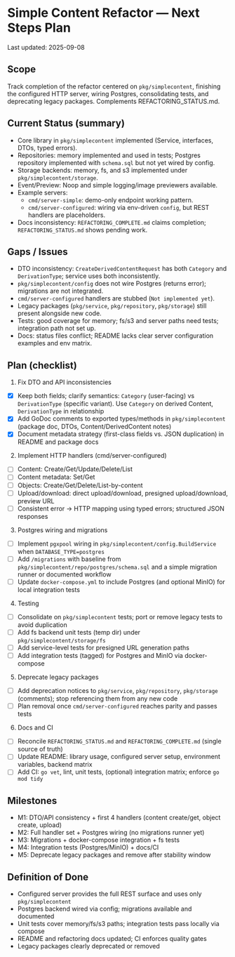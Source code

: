 # Simple Content Refactor — Next Steps Plan

Last updated: 2025-09-08

## Scope

Track completion of the refactor centered on `pkg/simplecontent`, finishing the configured HTTP server, wiring Postgres, consolidating tests, and deprecating legacy packages. Complements REFACTORING_STATUS.md.

## Current Status (summary)

- Core library in `pkg/simplecontent` implemented (Service, interfaces, DTOs, typed errors).
- Repositories: memory implemented and used in tests; Postgres repository implemented with `schema.sql` but not yet wired by config.
- Storage backends: memory, fs, and s3 implemented under `pkg/simplecontent/storage`.
- Event/Preview: Noop and simple logging/image previewers available.
- Example servers:
  - `cmd/server-simple`: demo-only endpoint working pattern.
  - `cmd/server-configured`: wiring via env-driven `config`, but REST handlers are placeholders.
- Docs inconsistency: `REFACTORING_COMPLETE.md` claims completion; `REFACTORING_STATUS.md` shows pending work.

## Gaps / Issues

- DTO inconsistency: `CreateDerivedContentRequest` has both `Category` and `DerivationType`; service uses both inconsistently.
- `pkg/simplecontent/config` does not wire Postgres (returns error); migrations are not integrated.
- `cmd/server-configured` handlers are stubbed (`Not implemented yet`).
- Legacy packages (`pkg/service`, `pkg/repository`, `pkg/storage`) still present alongside new code.
- Tests: good coverage for memory; fs/s3 and server paths need tests; integration path not set up.
- Docs: status files conflict; README lacks clear server configuration examples and env matrix.

## Plan (checklist)

1) Fix DTO and API inconsistencies

- [x] Keep both fields; clarify semantics: `Category` (user-facing) vs `DerivationType` (specific variant). Use `Category` on derived Content, `DerivationType` in relationship
- [x] Add GoDoc comments to exported types/methods in `pkg/simplecontent` (package doc, DTOs, Content/DerivedContent notes)
- [x] Document metadata strategy (first-class fields vs. JSON duplication) in README and package docs

2) Implement HTTP handlers (cmd/server-configured)

- [ ] Content: Create/Get/Update/Delete/List
- [ ] Content metadata: Set/Get
- [ ] Objects: Create/Get/Delete/List-by-content
- [ ] Upload/download: direct upload/download, presigned upload/download, preview URL
- [ ] Consistent error → HTTP mapping using typed errors; structured JSON responses

3) Postgres wiring and migrations

- [ ] Implement `pgxpool` wiring in `pkg/simplecontent/config.BuildService` when `DATABASE_TYPE=postgres`
- [ ] Add `/migrations` with baseline from `pkg/simplecontent/repo/postgres/schema.sql` and a simple migration runner or documented workflow
- [ ] Update `docker-compose.yml` to include Postgres (and optional MinIO) for local integration tests

4) Testing

- [ ] Consolidate on `pkg/simplecontent` tests; port or remove legacy tests to avoid duplication
- [ ] Add fs backend unit tests (temp dir) under `pkg/simplecontent/storage/fs`
- [ ] Add service-level tests for presigned URL generation paths
- [ ] Add integration tests (tagged) for Postgres and MinIO via docker-compose

5) Deprecate legacy packages

- [ ] Add deprecation notices to `pkg/service`, `pkg/repository`, `pkg/storage` (comments); stop referencing them from any new code
- [ ] Plan removal once `cmd/server-configured` reaches parity and passes tests

6) Docs and CI

- [ ] Reconcile `REFACTORING_STATUS.md` and `REFACTORING_COMPLETE.md` (single source of truth)
- [ ] Update README: library usage, configured server setup, environment variables, backend matrix
- [ ] Add CI: `go vet`, lint, unit tests, (optional) integration matrix; enforce `go mod tidy`

## Milestones

- M1: DTO/API consistency + first 4 handlers (content create/get, object create, upload)
- M2: Full handler set + Postgres wiring (no migrations runner yet)
- M3: Migrations + docker-compose integration + fs tests
- M4: Integration tests (Postgres/MinIO) + docs/CI
- M5: Deprecate legacy packages and remove after stability window

## Definition of Done

- Configured server provides the full REST surface and uses only `pkg/simplecontent`
- Postgres backend wired via config; migrations available and documented
- Unit tests cover memory/fs/s3 paths; integration tests pass locally via compose
- README and refactoring docs updated; CI enforces quality gates
- Legacy packages clearly deprecated or removed
